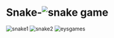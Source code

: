 
# Snake-![snake game](https://user-images.githubusercontent.com/75747082/229637501-197c90e1-7853-43c8-b900-2a3d1d9ca5a5.png)
![snake1](https://github.com/eyyss/Snake-/assets/75747082/24ff2d88-32bc-45bf-8292-cd27ce9186d9)
![snake2](https://github.com/eyyss/Snake-/assets/75747082/d1f8c973-e87b-436e-bc46-561bcdc54db8)
![eysgames](https://github.com/eyyss/Snake-/assets/75747082/748581cb-6323-4695-adf0-4ae4e3238df2)
